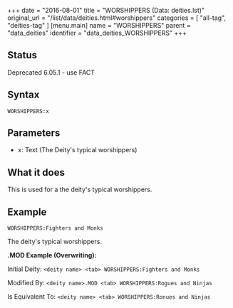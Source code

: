 +++
date = "2016-08-01"
title = "WORSHIPPERS (Data: deities.lst)"
original_url = "/list/data/deities.html#worshippers"
categories = [ "all-tag", "deities-tag" ]
[menu.main]
    name = "WORSHIPPERS"
    parent = "data_deities"
    identifier = "data_deities_WORSHIPPERS"
+++

## Status

Deprecated 6.05.1 - use FACT

## Syntax

`WORSHIPPERS:x`

## Parameters

-   x: Text (The Deity's typical worshippers)



What it does
------------

This is used for a the deity's typical worshippers.

Example
-------

`WORSHIPPERS:Fighters and Monks`

The deity's typical worshippers.

**.MOD Example (Overwriting):**

Initial Deity: `<deity name> <tab> WORSHIPPERS:Fighters and Monks`

Modified By: `<deity name>.MOD <tab> WORSHIPPERS:Rogues and Ninjas`

Is Equivalent To: `<deity name> <tab> WORSHIPPERS:Ronues and Ninjas`

